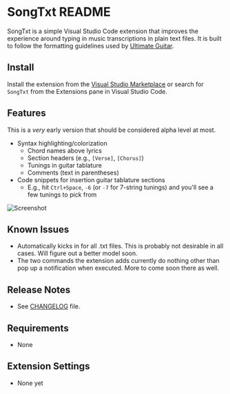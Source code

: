 # SongTxt README

SongTxt is a simple Visual Studio Code extension that improves the experience around typing in music transcriptions in plain text files. It is built to follow the formatting guidelines used by [Ultimate Guitar](https://www.ultimate-guitar.com/contribution/help/rubric).

## Install

Install the extension from the [Visual Studio Marketplace](https://marketplace.visualstudio.com/items?itemName=gusper.songtxt) or search for `SongTxt` from the Extensions pane in Visual Studio Code.

## Features

This is a *very* early version that should be considered alpha level at most.

- Syntax highlighting/colorization
  - Chord names above lyrics
  - Section headers (e.g., `[Verse]`, `[Chorus]`)
  - Tunings in guitar tablature
  - Comments (text in parentheses)
- Code snippets for insertion guitar tablature sections
  - E.g., hit `Ctrl+Space`, `-6` (or `-7` for 7-string tunings) and you'll see a few tunings to pick from

![Screenshot](https://i.imgur.com/FWrCtGM.gif)

## Known Issues

- Automatically kicks in for all .txt files. This is probably not desirable in all cases. Will figure out a better model soon.
- The two commands the extension adds currently do nothing other than pop up a notification when executed. More to come soon there as well.

## Release Notes

- See [CHANGELOG](CHANGELOG.md) file.

## Requirements

- None

## Extension Settings

- None yet